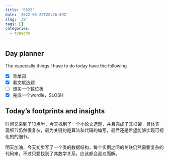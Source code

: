```yaml
---
title: '0322'
date: '2022-03-22T22:36:49Z'
slug: '39'
tags: []
categories:
  - typecho
---
```

## Day planner


The especially things I have to do today have the following

- [x] 背单词
- [x] 看文献选题
- [ ] 想买一个数位板
- [x] 完成一个wordle，SLOSH

## Today’s footprints and insights

时间又来到了10点半，今天找到了一个小论文选题，并且完成了其框架，具体实现细节仍然很复杂，最为关键的是算法和代码的编写，最后还是希望能够实现可视化的的细节。

明天加油，今天初步写了一个类的数据结构，每个实例之间的关联仍然需要复杂的代码来，不过只要找到了其数学关系，应该都会迎刃而解。
